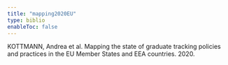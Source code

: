 ```yaml
---
title: "mapping2020EU"
type: biblio
enableToc: false
---
```

KOTTMANN, Andrea et al. Mapping the state of graduate tracking policies and practices in the EU Member States and EEA countries. 2020.